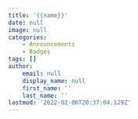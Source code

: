 ```yaml
---
title: '{{name}}'
date: null
image: null
categories:
    - Announcements
    - Badges
tags: []
author:
    email: null
    display_name: null
    first_name: ''
    last_name: ''
lastmod: '2022-02-06T20:37:04.129Z'
---
```


